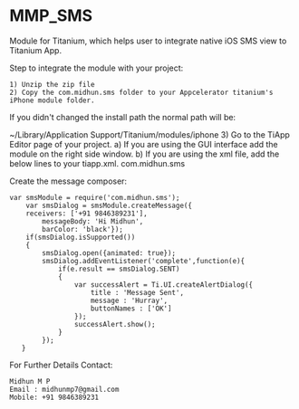 MMP_SMS
=======

Module for Titanium, which helps user to integrate native iOS SMS view to Titanium App.

Step to integrate the module with your project:

	1) Unzip the zip file
	2) Copy the com.midhun.sms folder to your Appcelerator titanium's iPhone module folder.
If you didn't changed the install path the normal path will be:

~/Library/Application Support/Titanium/modules/iphone
	3) Go to the TiApp Editor page of your project.
		a) If you are using the GUI interface add the module on the right side window.
		b) If you are using the xml file, add the below lines to your tiapp.xml.
			<modules>
        			<module platform="iphone" version="1.0">com.midhun.sms</module>
    			</modules>


Create the message composer:

	var smsModule = require('com.midhun.sms');
        var smsDialog = smsModule.createMessage({
   		receivers: ['+91 9846389231'],
    		messageBody: 'Hi Midhun',
    		barColor: 'black'});
    	if(smsDialog.isSupported())
    	{
    		smsDialog.open({animated: true});
    		smsDialog.addEventListener('complete',function(e){
        		if(e.result == smsDialog.SENT)
        		{
        			var successAlert = Ti.UI.createAlertDialog({
        				title : 'Message Sent',
        				message : 'Hurray',
        				buttonNames : ['OK']
        			});
        			successAlert.show();
	        	}
        	});
       }



For Further Details Contact:

	Midhun M P
	Email : midhunmp7@gmail.com
	Mobile: +91 9846389231